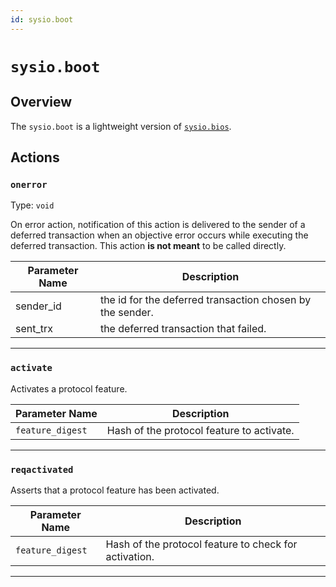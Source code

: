 ```yaml
---
id: sysio.boot
---
```


# `sysio.boot`

## Overview

The `sysio.boot` is a lightweight version of [`sysio.bios`](./sysio.bios.md).

## Actions

### `onerror`

Type: `void`

On error action, notification of this action is delivered to the sender of a deferred transaction when an objective error occurs while executing the deferred transaction. This action **is not meant** to be called directly.

| Parameter Name | Description |
| -------------- | ----------- |
| sender_id      | the id for the deferred transaction chosen by the sender. |
| sent_trx       | the deferred transaction that failed. |

---

### `activate`

Activates a protocol feature.

| Parameter Name | Description                               |
| -------------- | ----------------------------------------- |
| `feature_digest` | Hash of the protocol feature to activate. |

---

### `reqactivated`

Asserts that a protocol feature has been activated.

| Parameter Name | Description                                           |
| -------------- | ----------------------------------------------------- |
| `feature_digest` | Hash of the protocol feature to check for activation. |

---
